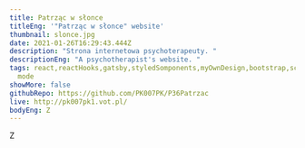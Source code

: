 ```yaml
---
title: Patrząc w słonce
titleEng: '"Patrząc w słonce" website'
thumbnail: slonce.jpg
date: 2021-01-26T16:29:43.444Z
description: "Strona internetowa psychoterapeuty. "
descriptionEng: "A psychotherapist's website. "
tags: react,reactHooks,gatsby,styledSomponents,myOwnDesign,bootstrap,scss,ajax,dark/light
  mode
showMore: false
githubRepo: https://github.com/PK007PK/P36Patrzac
live: http://pk007pk1.vot.pl/
bodyEng: Z
---
```

Z